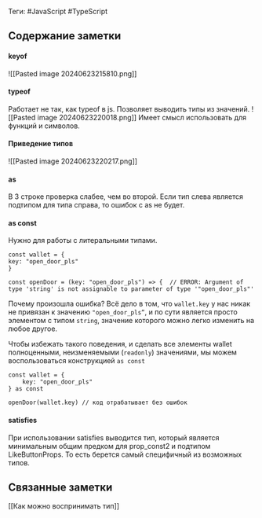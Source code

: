 Теги: #JavaScript #TypeScript 
## Содержание заметки
#### keyof
![[Pasted image 20240623215810.png]]
#### typeof
Работает не так, как typeof в js.
Позволяет выводить типы из значений.
![[Pasted image 20240623220018.png]]
Имеет смысл использовать для функций и символов.
#### Приведение типов
![[Pasted image 20240623220217.png]]
#### as
В 3 строке проверка слабее, чем во второй. 
Если тип слева является подтипом для типа справа, то ошибок с as не будет. 

#### as const
Нужно для работы с литеральными типами.
```TS
const wallet = {  
key: "open_door_pls"
}

const openDoor = (key: "open_door_pls") => {  // ERROR: Argument of type 'string' is not assignable to parameter of type '"open_door_pls"'
```
Почему произошла ошибка?
Всё дело в том, что `wallet.key` у нас никак не привязан к значению `"open_door_pls”`, и по сути является просто элементом с типом `string`, значение которого можно легко изменить на любое другое.

Чтобы избежать такого поведения, и сделать все элементы wallet полноценными, неизменяемыми (`readonly`) значениями, мы можем воспользоваться конструкцией `as const`

```TS
const wallet = {  
	key: "open_door_pls"
} as const

openDoor(wallet.key) // код отрабатывает без ошибок
```
#### satisfies
При использовании satisfies выводится тип, который является минимальным общим предком для prop_const2 и подтипом LikeButtonProps. То есть берется самый специфичный из возможных типов.
## Связанные заметки
[[Как можно воспринимать тип]]